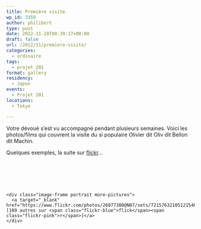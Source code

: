 ```yaml
---
title: Première visite.
wp_id: 3359
author: philibert
type: post
date: 2012-11-28T08:39:17+00:00
draft: false
url: /2012/11/premiere-visite/
categories:
  - ordinaire
tags:
  - projet 201
format: gallery
residency:
  - Japon
events:
  - Projet 201
locations:
  - Tokyo

---
```

Votre dévoué s&rsquo;est vu accompagné pendant plusieurs semaines. Voici les photos/films qui couvrent la visite du si populaire Olivier dit Oliv dit Bellon dit Machin.

Quelques exemples, la suite sur <a href="https://www.flickr.com/photos/26077380@N07/sets/72157632105121546/" target="_blank"><span class="flickr-blue">flick</span><span class="flickr-pink">r</span></a>&#8230;

<div class="gallery-container">
  <div class="gallery">
    <figure class="image-frame landscape"> <img src="{{< aws >}}/uploads/2012/11/IMG_8152-650x487.jpg" alt="" /> </figure> <figure class="image-frame landscape"> <img src="{{< aws >}}/uploads/2012/11/IMG_7980-650x487.jpg" alt="" /> </figure> <figure class="image-frame landscape"> <img src="{{< aws >}}/uploads/2012/11/IMG_8190-650x487.jpg" alt="" /> </figure> <figure class="image-frame landscape"> <img src="{{< aws >}}/uploads/2012/11/IMG_8259-650x487.jpg" alt="" /> </figure> <figure class="image-frame landscape"> <img src="{{< aws >}}/uploads/2012/11/IMG_8398-650x487.jpg" alt="" /> </figure> <figure class="image-frame landscape"> <img src="{{< aws >}}/uploads/2012/11/IMG_8361-650x487.jpg" alt="" /> </figure> 
    
    <div class="image-frame portrait more-pictures">
      <a target="_blank" href="https://www.flickr.com/photos/26077380@N07/sets/72157632105121546">[109 autres sur <span class="flickr-blue">flick</span><span class="flickr-pink">r</span>]</a>
    </div>
  </div>
</div>